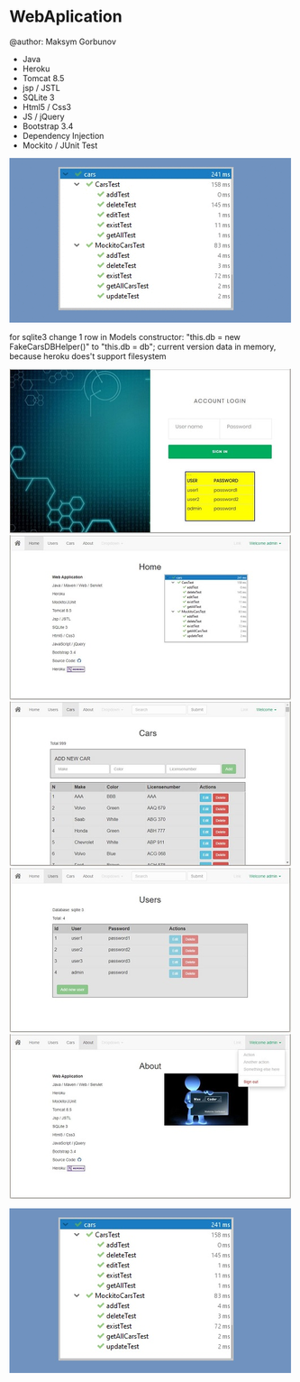 # WebAplication 
@author: Maksym Gorbunov

* Java
* Heroku
* Tomcat 8.5
* jsp / JSTL
* SQLite 3
* Html5 / Css3
* JS / jQuery
* Bootstrap 3.4
* Dependency Injection
* Mockito / JUnit Test

![](info/info.gif)






for sqlite3 change 1 row in Models constructor: 
"this.db = new FakeCarsDBHelper()" to "this.db = db";
current version data in memory, because heroku does't support filesystem     

![](info/login.jpg)
![](info/home.jpg)
![](info/cars.jpg)
![](info/users.jpg)
![](info/about.jpg)

![](info/test.jpg)
  
